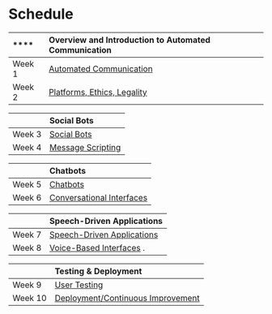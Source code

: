 # Schedule

| \*\*\*\* | **Overview and Introduction to Automated Communication**  |
| :--- | :--- |
|  Week 1 | [Automated Communication    ](../../modules/modules/content-1/)  |
|  Week 2 | [Platforms, Ethics, Legality  ](../../modules/modules/week-2/) |

|  | **Social Bots**                                                                                |
| :--- | :--- |
|  Week 3 | [Social Bots ](../../modules/modules/week-3/) |
|  Week 4 | [Message Scripting  ](../../modules/modules/week-4/) |

|  | **Chatbots** |
| :--- | :--- |
|  Week 5 | [Chatbots  ](../../modules/modules/week-5/) |
|  Week 6 | [Conversational Interfaces](../../modules/modules/week-6/)                                                      |

|  | **Speech-Driven Applications**                                                   |
| :--- | :--- |
|  Week 7 | [Speech-Driven Applications](../../modules/modules/week-7/) |
|  Week 8 | [Voice-Based Interfaces](../../modules/modules/week-8/) .  |

|  | **Testing & Deployment**      |
| :--- | :--- |
|  Week 9 | [User Testing ](../../modules/modules/week-9/) |
|  Week 10 | [Deployment/Continuous Improvement](../../modules/modules/week-10/)                                          |

